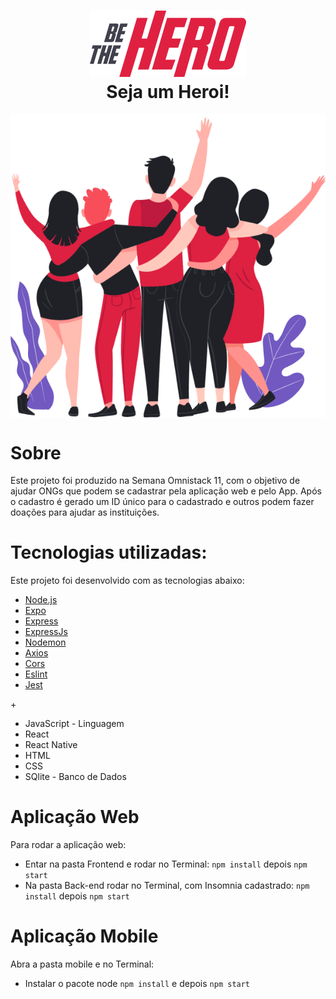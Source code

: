 <h1 align="center">	
<img src="https://github.com/CahMoura/be-the-hero/blob/master/frontend/src/assets/logo.svg" width="250px" /><br>	
 <b>Seja um Heroi!</b>	
</h1>	

<img align="center" src="https://github.com/CahMoura/be-the-hero/blob/master/frontend/src/assets/heroes.png"></img>

# Sobre
<p>Este projeto foi produzido na Semana Omnistack 11, com o objetivo de ajudar ONGs que podem se cadastrar pela aplicação web e pelo App. Após o cadastro é gerado um ID único para o cadastrado e outros podem fazer doações para ajudar as instituições.</p>

# Tecnologias utilizadas: 

<p>Este projeto foi desenvolvido com as tecnologias abaixo:</p>
<ul>
<li><a href="https://nodejs.org/en/" rel="nofollow">Node.js</a></li>
<li><a href="https://expo.io/" rel="nofollow">Expo</a></li>
<li><a href="https://expressjs.com/pt-br/" rel="nofollow">Express</a></li>
<li><a href="https://expressjs.com/pt-br/" rel="nofollow">ExpressJs</a></li>
<li><a href="https://www.npmjs.com/package/nodemon" rel="nofollow">Nodemon</a></li>
<li><a href="https://www.npmjs.com/package/axios" rel="nofollow">Axios</a></li>
<li><a href="https://www.npmjs.com/package/cors" rel="nofollow">Cors</a></li>
<li><a href="https://www.npmjs.com/package/eslint" rel="nofollow">Eslint</a></li>
<li><a href="https://www.npmjs.com/package/jest" rel="nofollow">Jest</a></li>
</ul>
+
<ul>
 <li>JavaScript - Linguagem</li>
 <li>React</li>
 <li>React Native</li>
 <li>HTML</li>
 <li>CSS</li>
 <li>SQlite - Banco de Dados</li>
</ul>


# Aplicação Web

<p>Para rodar a aplicação web:</p>
<ul>
 <li> 
  Entar na pasta Frontend e rodar no Terminal:
  <code>npm install</code> depois <code>npm start</code>
 </li>
 <li>
  Na pasta Back-end rodar no Terminal, com Insomnia cadastrado:
  <code>npm install</code> depois <code>npm start</code>
 </li>
</ul>

# Aplicação Mobile

<p>Abra a pasta mobile e no Terminal:</p>
<ul>
 <li>Instalar o pacote node
  <code>npm install</code> e depois <code>npm start</code>
 </li>
</ul>


